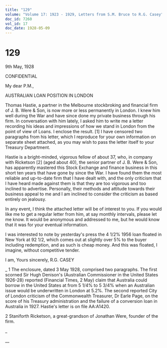 ```yaml
---
title: "129"
volume: "Volume 17: 1923 - 1929, Letters from S.M. Bruce to R.G. Casey"
doc_id: 7260
vol_id: 17
doc_date: 1928-05-09
---
```


# 129

9th May, 1928

CONFIDENTIAL

My dear P.M.,

AUSTRALIAN LOAN POSITION IN LONDON

Thomas Hastie, a partner in the Melbourne stockbroking and financial firm of J. B. Were &amp; Son, is now more or less permanently in London. I knew him well during the War and have since done my private business through his firm. In conversation with him lately, I asked him to write me a letter recording his ideas and impressions of how we stand in London from the point of view of Loans. I enclose the result. [1] I have censored two paragraphs from his letter, which I reproduce for your own information on separate sheet attached, as you may wish to pass the letter itself to your Treasury Department.

Hastie is a bright-minded, vigorous fellow of about 37, who, in company with Ricketson [2] (aged about 40), the senior partner of J. B. Were &amp; Son, has apparently mastered this Stock Exchange and finance business in this short ten years that have gone by since the War. I have found them the most reliable and up-to-date firm that I have dealt with, and the only criticism that I have heard made against them is that they are too vigorous and too inclined to advertise. Personally, their methods and attitude towards their business appeal to me and I am inclined to consider the criticism as based entirely on jealousy.

In any event, I think the attached letter will be of interest to you. If you would like me to get a regular letter from him, at say monthly intervals, please let me know. It would be anonymous and addressed to me, but he would know that it was for your eventual information.

I was interested to note by yesterday's press the 4 1/2% 1956 loan floated in New York at 92 1/2, which comes out at slightly over 5% to the buyer including redemption, and as such is cheap money. And this was floated, I imagine, without competitive tender.

I am, Yours sincerely, R.G. CASEY 

_ 1 The enclosure, dated 3 May 1928, comprised two paragraphs. The first scorned Sir Hugh Denison's (Australian Commissioner in the United States 1926-28) reported (Financial Times, 2 May) claim that Australia could borrow in the United States at from 5 1/4% to 5 3/4% when an Australian issue would be underwritten in London at 5.2%. The second reported City of London criticism of the Commonwealth Treasurer, Dr Earle Page, on the score of his Treasury administration and the failure of a conversion loan in Australia in 1927. Hastie's letter is on file AA:A1420.

2 Staniforth Ricketson, a great-grandson of Jonathan Were, founder of the firm.

_

__
